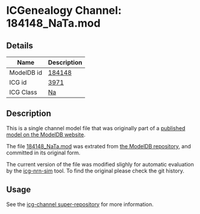 # ICGenealogy Channel: 184148\_NaTa.mod

## Details

Name | Description
---- | -----------
ModelDB id | [184148](http://senselab.med.yale.edu/ModelDB/ShowModel.cshtml?model=184148)
ICG id | [3971](http://icg.neurotheory.ox.ac.uk/channels/2/3971)
ICG Class | [Na](http://icg.neurotheory.ox.ac.uk/channels/2)

## Description

This is a single channel model file that was originally part of a [published model on the ModelDB website](http://senselab.med.yale.edu/mModelDB/ShowModel.cshtml?model=184148).


The file [184148\_NaTa.mod](184148_NaTa.mod) was extrated from [the ModelDB repository](http://senselab.med.yale.edu/ModelDB/ShowModel.cshtml?model=184148), and committed in its original form.

The current version of the file was modified slighly for automatic evaluation by the [icg-nrn-sim](https://github.com/icgenealogy/icg-nrn-sim) tool. To find the original please check the git history.


## Usage

See the [icg-channel super-repository](https://github.com/icgenealogy/icg-channels) for more information.